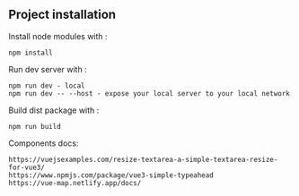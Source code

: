 ## Project installation


Install node modules with :
```
npm install
```

Run dev server with :
```
npm run dev - local
npm run dev -- --host - expose your local server to your local network
```

Build dist package with :
```
npm run build
```

Components docs:
```
https://vuejsexamples.com/resize-textarea-a-simple-textarea-resize-for-vue3/
https://www.npmjs.com/package/vue3-simple-typeahead
https://vue-map.netlify.app/docs/
```
